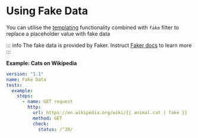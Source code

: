# Using Fake Data

You can utilise the [templating](/reference/templating) functionality combined with `fake` filter to replace a placeholder value with fake data

::: info
The fake data is provided by Faker. Instruct [Faker docs](https://fakerjs.dev/api/) to learn more
:::

**Example: Cats on Wikipedia**

```yaml
version: "1.1"
name: Fake Data
tests:
  example:
    steps:
      - name: GET request
        http:
          url: https://en.wikipedia.org/wiki/{{ animal.cat | fake }}
          method: GET
          check:
            status: /^20/
```
